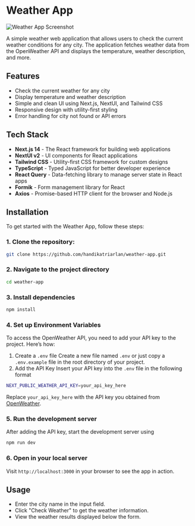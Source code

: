 # Weather App

![Weather App Screenshot](https://ucarecdn.com/ca2ea210-2cdb-4a7a-8c7c-895db1c62166/weatherapp.png)

A simple weather web application that allows users to check the current weather conditions for any city. The application fetches weather data from the OpenWeather API and displays the temperature, weather description, and more.

## Features

-   Check the current weather for any city
-   Display temperature and weather description
-   Simple and clean UI using Next.js, NextUI, and Tailwind CSS
-   Responsive design with utility-first styling
-   Error handling for city not found or API errors

## Tech Stack

-   **Next.js 14** - The React framework for building web applications
-   **NextUI v2** - UI components for React applications
-   **Tailwind CSS** - Utility-first CSS framework for custom designs
-   **TypeScript** - Typed JavaScript for better developer experience
-   **React Query** - Data-fetching library to manage server state in React apps
-   **Formik** - Form management library for React
-   **Axios** - Promise-based HTTP client for the browser and Node.js

## Installation

To get started with the Weather App, follow these steps:

### 1. Clone the repository:

```bash
git clone https://github.com/handikatriarlan/weather-app.git
```

### 2. Navigate to the project directory

```bash
cd weather-app
```

### 3. Install dependencies

```bash
npm install
```

### 4. Set up Environment Variables

To access the OpenWeather API, you need to add your API key to the project. Here’s how:

1. Create a `.env` file
   Create a new file named `.env` or just copy a `.env.example` file in the root directory of your project.
2. Add the API Key
   Insert your API key into the `.env` file in the following format

```bash
NEXT_PUBLIC_WEATHER_API_KEY=your_api_key_here
```

Replace `your_api_key_here` with the API key you obtained from [OpenWeather](https://openweathermap.org/).

### 5. Run the development server
After adding the API key, start the development server using
```bash
npm run dev
```

### 6. Open in your local server
Visit `http://localhost:3000` in your browser to see the app in action.

## Usage
- Enter the city name in the input field.
- Click "Check Weather" to get the weather information.
- View the weather results displayed below the form.
